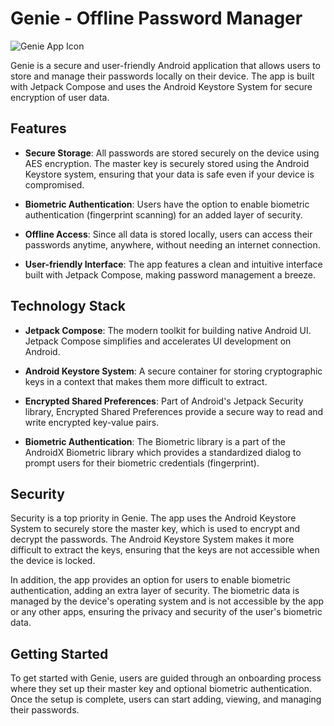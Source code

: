 # Genie - Offline Password Manager

![Genie App Icon](https://github.com/vijay-kartik/Genie/app/src/main/ic_app_icon-playstore.png)

Genie is a secure and user-friendly Android application that allows users to store and manage their passwords locally on their device. The app is built with Jetpack Compose and uses the Android Keystore System for secure encryption of user data.

## Features

- **Secure Storage**: All passwords are stored securely on the device using AES encryption. The master key is securely stored using the Android Keystore system, ensuring that your data is safe even if your device is compromised.

- **Biometric Authentication**: Users have the option to enable biometric authentication (fingerprint scanning) for an added layer of security.

- **Offline Access**: Since all data is stored locally, users can access their passwords anytime, anywhere, without needing an internet connection.

- **User-friendly Interface**: The app features a clean and intuitive interface built with Jetpack Compose, making password management a breeze.

## Technology Stack

- **Jetpack Compose**: The modern toolkit for building native Android UI. Jetpack Compose simplifies and accelerates UI development on Android.

- **Android Keystore System**: A secure container for storing cryptographic keys in a context that makes them more difficult to extract.

- **Encrypted Shared Preferences**: Part of Android's Jetpack Security library, Encrypted Shared Preferences provide a secure way to read and write encrypted key-value pairs.

- **Biometric Authentication**: The Biometric library is a part of the AndroidX Biometric library which provides a standardized dialog to prompt users for their biometric credentials (fingerprint).

## Security

Security is a top priority in Genie. The app uses the Android Keystore System to securely store the master key, which is used to encrypt and decrypt the passwords. The Android Keystore System makes it more difficult to extract the keys, ensuring that the keys are not accessible when the device is locked.

In addition, the app provides an option for users to enable biometric authentication, adding an extra layer of security. The biometric data is managed by the device's operating system and is not accessible by the app or any other apps, ensuring the privacy and security of the user's biometric data.

## Getting Started

To get started with Genie, users are guided through an onboarding process where they set up their master key and optional biometric authentication. Once the setup is complete, users can start adding, viewing, and managing their passwords.
